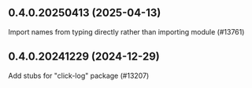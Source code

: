 ## 0.4.0.20250413 (2025-04-13)

Import names from typing directly rather than importing module (#13761)

## 0.4.0.20241229 (2024-12-29)

Add stubs for "click-log" package (#13207)

